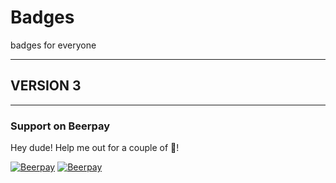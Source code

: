 # Badges

badges for everyone

---

## VERSION 3

---

### Support on Beerpay

Hey dude! Help me out for a couple of :beers:!

[![Beerpay](https://beerpay.io/nnmrts/badges/badge.svg?style=beer-square)](https://beerpay.io/nnmrts/badges)  [![Beerpay](https://beerpay.io/nnmrts/badges/make-wish.svg?style=flat-square)](https://beerpay.io/nnmrts/badges?focus=wish)